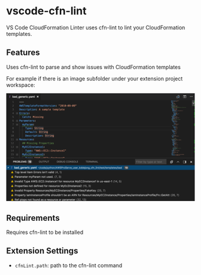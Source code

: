 # vscode-cfn-lint

VS Code CloudFormation Linter uses cfn-lint to lint your CloudFormation templates.

## Features

Uses cfn-lint to parse and show issues with CloudFormation templates

For example if there is an image subfolder under your extension project workspace:

![features](images/features.png)

## Requirements

Requires cfn-lint to be installed

## Extension Settings

* `cfnLint.path`: path to the cfn-lint command
